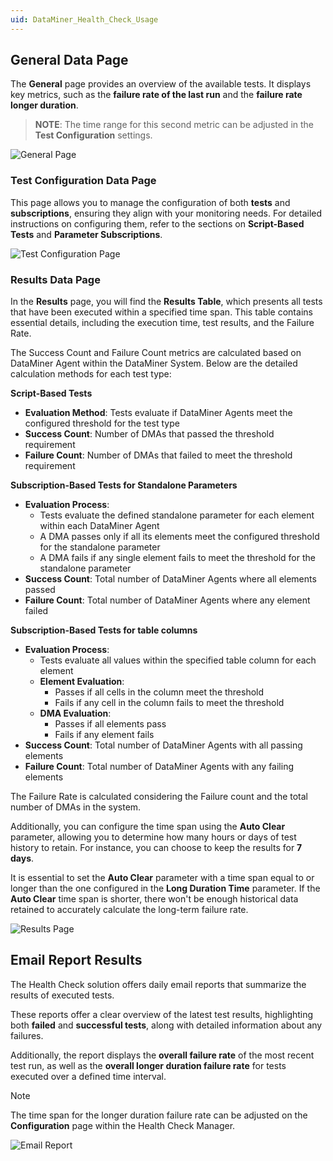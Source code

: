 ```yaml
---
uid: DataMiner_Health_Check_Usage
---
```


## General Data Page

The **General** page provides an overview of the available tests. It displays key metrics, such as the **failure rate of the last run** and the **failure rate longer duration**.

> **NOTE**: The time range for this second metric can be adjusted in the **Test Configuration** settings.

![General Page](~/user-guide/images/Health_Check_General_Page.png)

### Test Configuration Data Page

This page allows you to manage the configuration of both **tests** and **subscriptions**, ensuring they align with your monitoring needs. For detailed instructions on configuring them, refer to the sections on **Script-Based Tests** and **Parameter Subscriptions**.

![Test Configuration Page](~/user-guide/images/Health_Check_Results.png)

### Results Data Page

In the **Results** page, you will find the **Results Table**, which presents all tests that have been executed within a specified time span. This table contains essential details, including the execution time, test results, and the Failure Rate.

The Success Count and Failure Count metrics are calculated based on DataMiner Agent within the DataMiner System. Below are the detailed calculation methods for each test type:

**Script-Based Tests**
- **Evaluation Method**: Tests evaluate if DataMiner Agents meet the configured threshold for the test type
- **Success Count**: Number of DMAs that passed the threshold requirement
- **Failure Count**: Number of DMAs that failed to meet the threshold requirement

**Subscription-Based Tests for Standalone Parameters**
- **Evaluation Process**:
  - Tests evaluate the defined standalone parameter for each element within each DataMiner Agent
  - A DMA passes only if all its elements meet the configured threshold for the standalone parameter
  - A DMA fails if any single element fails to meet the threshold for the standalone parameter
- **Success Count**: Total number of DataMiner Agents where all elements passed
- **Failure Count**: Total number of DataMiner Agents where any element failed

**Subscription-Based Tests for table columns**
- **Evaluation Process**:
  - Tests evaluate all values within the specified table column for each element
  - **Element Evaluation**:
    - Passes if all cells in the column meet the threshold
    - Fails if any cell in the column fails to meet the threshold
  - **DMA Evaluation**:
    - Passes if all elements pass
    - Fails if any element fails
- **Success Count**: Total number of DataMiner Agents with all passing elements
- **Failure Count**: Total number of DataMiner Agents with any failing elements

The Failure Rate is calculated considering the Failure count and the total number of DMAs in the system.

Additionally, you can configure the time span using the **Auto Clear** parameter, allowing you to determine how many hours or days of test history to retain. For instance, you can choose to keep the results for **7 days**.

It is essential to set the **Auto Clear** parameter with a time span equal to or longer than the one configured in the **Long Duration Time** parameter. If the **Auto Clear** time span is shorter, there won't be enough historical data retained to accurately calculate the long-term failure rate.

![Results Page](~/user-guide/images/Health_Check_Result_table.png)

## Email Report Results

The Health Check solution offers daily email reports that summarize the results of executed tests.

These reports offer a clear overview of the latest test results, highlighting both **failed** and **successful tests**, along with detailed information about any failures.

Additionally, the report displays the **overall failure rate** of the most recent test run, as well as the **overall longer duration failure rate** for tests executed over a defined time interval.

> [!NOTE]
> The time span for the longer duration failure rate can be adjusted on the **Configuration** page within the Health Check Manager.

![Email Report](~/user-guide/images/Health_Check_Email_Report.png)
